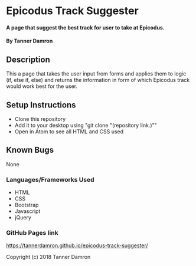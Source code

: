 # Epicodus Track Suggester

#### A page that suggest the best track for user to take at Epicodus.

#### By Tanner Damron

## Description

This a page that takes the user input from forms and applies them to logic (if, else if, else) and returns the information in form of which Epicodus track would work best for the user.

## Setup Instructions

* Clone this repository
* Add it to your desktop using "git clone "(repository link.)""
* Open in Atom to see all HTML and CSS used

## Known Bugs

None

### Languages/Frameworks Used

* HTML
* CSS
* Bootstrap
* Javascript
* jQuery

### GitHub Pages link

https://tannerdamron.github.io/epicodus-track-suggester/

Copyright (c) 2018 Tanner Damron
